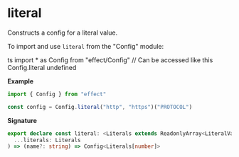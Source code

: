 # literal

Constructs a config for a literal value.

To import and use `literal` from the "Config" module:

ts
import \* as Config from "effect/Config"
// Can be accessed like this
Config.literal
undefined

**Example**

```ts
import { Config } from "effect"

const config = Config.literal("http", "https")("PROTOCOL")
```

**Signature**

```ts
export declare const literal: <Literals extends ReadonlyArray<LiteralValue>>(
  ...literals: Literals
) => (name?: string) => Config<Literals[number]>
```
